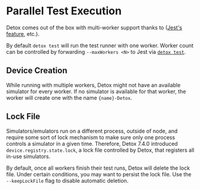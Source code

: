 # Parallel Test Execution

Detox comes out of the box with multi-worker support thanks to ([Jest's feature](http://jestjs.io/docs/en/cli#maxworkers-num),  etc.).

By default `detox test` will run the test runner with one worker. Worker count can be controlled by forwarding `--maxWorkers <N>` to Jest via [`detox test`](../cli/test.md).

## Device Creation

While running with multiple workers, Detox might not have an available simulator for every worker.
If no simulator is available for that worker, the worker will create one with the name `{name}-Detox`.

## Lock File

Simulators/emulators run on a different process, outside of node, and require some sort of lock mechanism to make sure only one process controls a simulator in a given time. Therefore, Detox 7.4.0 introduced `device.registry.state.lock`, a lock file controlled by Detox, that registers all in-use simulators.


By default, once all workers finish their test runs, Detox will delete the lock file. Under certain conditions, you may want to persist the lock file. Use the `--keepLockFile` flag to disable automatic deletion.
